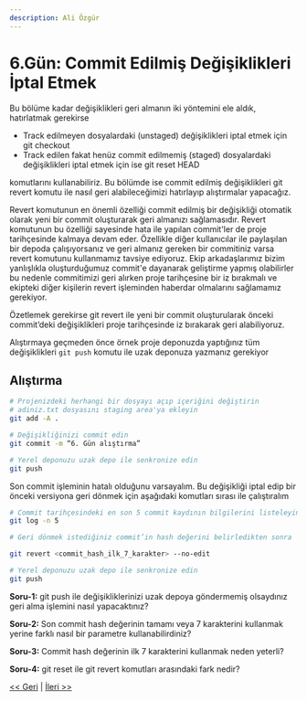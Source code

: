 ```yaml
---
description: Ali Özgür
---
```


# 6.Gün: Commit Edilmiş Değişiklikleri İptal Etmek

Bu bölüme kadar değişiklikleri geri almanın iki yöntemini ele aldık, hatırlatmak gerekirse

* Track edilmeyen dosyalardaki \(unstaged\) değişiklikleri iptal etmek için git checkout 
* Track edilen fakat henüz commit edilmemiş \(staged\) dosyalardaki değişiklikleri iptal etmek için ise git reset HEAD  

komutlarını kullanabiliriz. Bu bölümde ise commit edilmiş değişiklikleri git revert komutu ile nasıl geri alabileceğimizi hatırlayıp alıştırmalar yapacağız.

Revert komutunun en önemli özelliği commit edilmiş bir değişikliği otomatik olarak yeni bir commit oluşturarak geri almanızı sağlamasıdır. Revert komutunun bu özelliği sayesinde hata ile yapılan commit'ler de proje tarihçesinde kalmaya devam eder. Özellikle diğer kullanıcılar ile paylaşılan bir depoda çalışıyorsanız ve geri almanız gereken bir commitiniz varsa revert komutunu kullanmamız tavsiye ediyoruz. Ekip arkadaşlarımız bizim yanlışlıkla oluşturduğumuz commit'e dayanarak geliştirme yapmış olabilirler bu nedenle commitimizi geri alırken proje tarihçesine bir iz bırakmalı ve ekipteki diğer kişilerin revert işleminden haberdar olmalarını sağlamamız gerekiyor.

Özetlemek gerekirse git revert ile yeni bir commit oluşturularak önceki commit’deki değişiklikleri proje tarihçesinde iz bırakarak geri alabiliyoruz.

Alıştırmaya geçmeden önce örnek proje deponuzda yaptığınız tüm değişiklikleri `git push` komutu ile uzak deponuza yazmanız gerekiyor

## Alıştırma

```bash
# Projenizdeki herhangi bir dosyayı açıp içeriğini değiştirin
# adiniz.txt dosyasını staging area'ya ekleyin
git add -A .

# Değişikliğinizi commit edin
git commit -m “6. Gün alıştırma”

# Yerel deponuzu uzak depo ile senkronize edin
git push
```

Son commit işleminin hatalı olduğunu varsayalım. Bu değişikliği iptal edip bir önceki versiyona geri dönmek için aşağıdaki komutları sırası ile çalıştıralım

```bash
# Commit tarihçesindeki en son 5 commit kaydının bilgilerini listeleyin
git log -n 5 

# Geri dönmek istediğiniz commit’in hash değerini belirledikten sonra

git revert <commit_hash_ilk_7_karakter> --no-edit

# Yerel deponuzu uzak depo ile senkronize edin
git push
```

**Soru-1:** git push ile değişikliklerinizi uzak depoya göndermemiş olsaydınız geri alma işlemini nasıl yapacaktınız?

**Soru-2:** Son commit hash değerinin tamamı veya 7 karakterini kullanmak yerine farklı nasıl bir parametre kullanabilirdiniz?

**Soru-3:** Commit hash değerinin ilk 7 karakterini kullanmak neden yeterli?

**Soru-4:** git reset ile git revert komutları arasındaki fark nedir?

[&lt;&lt; Geri](gun_05.md) \| [İleri &gt;&gt;](gun_07.md)

